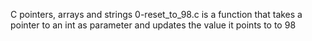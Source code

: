 C pointers, arrays and strings
0-reset_to_98.c is a function that takes a pointer to an int as parameter and updates the value it points to to 98
